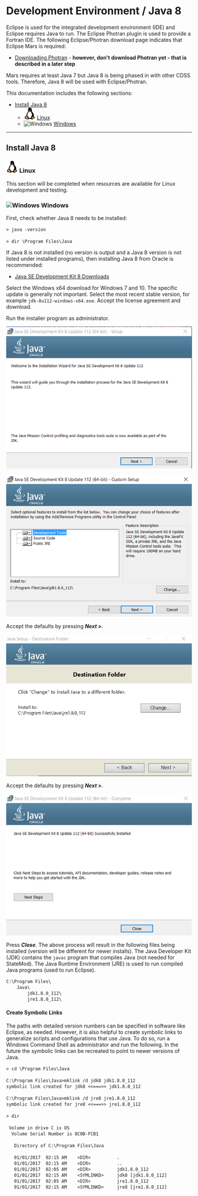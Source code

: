 # Development Environment / Java 8 #

Eclipse is used for the integrated development environment (IDE) and Eclipse requires Java to run.
The Eclipse Photran plugin is used to provide a Fortran IDE.
The following Eclipse/Photran download page indicates that Eclipse Mars is required:

* [Downloading Photran](https://eclipse.org/photran/download.php) - **however, don't download Photran yet - that is described in a later step**

Mars requires at least Java 7 but Java 8 is being phased in with other CDSS tools.
Therefore, Java 8 will be used with Eclipse/Photran.

This documentation includes the following sections:

* [Install Java 8](#install-java-8)
	+ ![Linux](../images/linux-32.png) [Linux](#linux)
	+ ![Windows](../images/windows-32.ico) [Windows](#windows)

---------------------

## Install Java 8 ##

### ![Linux](../images/linux-32.png) Linux ###

This section will be completed when resources are available for Linux development and testing.

### ![Windows](../images/windows-32.ico) Windows ###

First, check whether Java 8 needs to be installed:

```text
> java -version

> dir \Program Files\Java
```

If Java 8 is not installed (no version is output and a Java 8 version is not listed under installed programs),
then installing Java 8 from Oracle is recommended:

* [Java SE Development Kit 8 Downloads](http://www.oracle.com/technetwork/java/javase/downloads/jdk8-downloads-2133151.html)

Select the Windows x64 download for Windows 7 and 10.
The specific update is generally not important.  Select the most recent stable version, for example `jdk-8u112-windows-x64.exe`.
Accept the license agreement and download.

Run the installer program as administrator.

![Install Java 8 1](java8-images/install-java8-1.png)

![Install Java 8 2](java8-images/install-java8-2.png)

Accept the defaults by pressing ***Next >***.

![Install Java 8 3](java8-images/install-java8-3.png)

Accept the defaults by pressing ***Next >***.

![Install Java 8 4](java8-images/install-java8-4.png)

Press ***Close***.  The above process will result in the following files being installed (version will be different for newer installs).
The Java Developer Kit (JDK) contains the `javac` program that compiles Java (not needed for StateMod).
The Java Runtime Environment (JRE) is used to run compiled Java programs (used to run Eclipse).

```text
C:\Program Files\
    Java\
        jdk1.8.0_112\  
        jre1.8.0_112\  
```

#### Create Symbolic Links ####

The paths with detailed version numbers can be specified in software like Eclipse, as needed.
However, it is also helpful to create symbolic links to generalize scripts and configurations that use Java.
To do so, run a Windows Command Shell as administrator and run the following.
In the future the symbolic links can be recreated to point to newer versions of Java.

```com
> cd \Program Files\Java

C:\Program Files\Java>mklink /d jdk8 jdk1.8.0_112
symbolic link created for jdk8 <<===>> jdk1.8.0_112

C:\Program Files\Java>mklink /d jre8 jre1.8.0_112
symbolic link created for jre8 <<===>> jre1.8.0_112

> dir

 Volume in drive C is OS
  Volume Serial Number is 8C0B-FCB1

   Directory of C:\Program Files\Java

   01/01/2017  02:15 AM    <DIR>          .
   01/01/2017  02:15 AM    <DIR>          ..
   01/01/2017  02:05 AM    <DIR>          jdk1.8.0_112
   01/01/2017  02:15 AM    <SYMLINKD>     jdk8 [jdk1.8.0_112]
   01/01/2017  02:05 AM    <DIR>          jre1.8.0_112
   01/01/2017  02:15 AM    <SYMLINKD>     jre8 [jre1.8.0_112]

```
